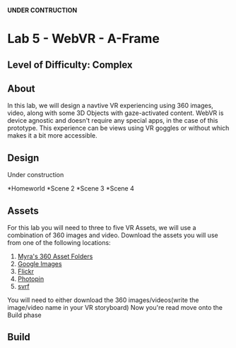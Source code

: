 **UNDER CONTRUCTION**

# Lab 5 - WebVR - A-Frame

## Level of Difficulty: Complex

## About
In this lab, we will design a navtive VR experiencing using 360 images, video, along with some 3D Objects with gaze-activated content. WebVR is device agnostic and doesn't require any special apps, in the case of this prototype. This experience can be views using VR goggles or without which makes it a bit more accessible. 

## Design
Under construction

*Homeworld
*Scene 2
*Scene 3
*Scene 4

## Assets
For this lab you will need to three to five VR Assets, we will use a combination of 360 images and video. Download the assets you will use from one of the following locations:

1. [Myra's 360 Asset Folders](https://github.com/myramade/myramade.github.io/tree/master/vr/assets)
2. [Google Images](https://www.google.com/search?q=equirectangular&tbm=isch&tbs=isz:l&cad=h)
3. [Flickr](https://www.flickr.com/groups/equirectangular/)
4. [Photopin](http://photopin.com/free-photos/equirectangular)
5. [svrf](http://svrf.com)

You will need to either download the 360 images/videos(write the image/video name in your VR storyboard) Now you're read move onto the Build phase

## Build
